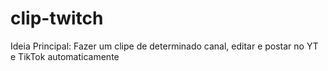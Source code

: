 # clip-twitch
Ideia Principal: Fazer um clipe de determinado canal, editar e postar no YT e TikTok automaticamente
